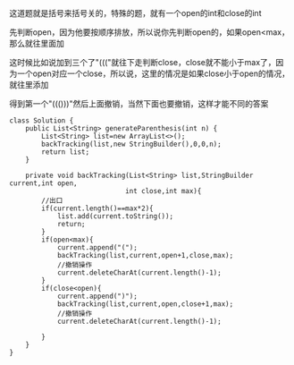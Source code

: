 这道题就是括号来括号关的，特殊的题，就有一个open的int和close的int

先判断open，因为他要按顺序排放，所以说你先判断open的，如果open<max，那么就往里面加

这时候比如说加到三个了"((("就往下走判断close，close就不能小于max了，因为一个open对应一个close，所以说，这里的情况是如果close小于open的情况，就往里添加

得到第一个"((()))"然后上面撤销，当然下面也要撤销，这样才能不同的答案

```` 
class Solution {
    public List<String> generateParenthesis(int n) {
        List<String> list=new ArrayList<>();
        backTracking(list,new StringBuilder(),0,0,n);
        return list;
    }
    
    private void backTracking(List<String> list,StringBuilder current,int open,
                             int close,int max){
        //出口
        if(current.length()==max*2){
            list.add(current.toString());
            return;
        }
        if(open<max){
            current.append("(");
            backTracking(list,current,open+1,close,max);
            //撤销操作
            current.deleteCharAt(current.length()-1);
        }
        if(close<open){
            current.append(")");
            backTracking(list,current,open,close+1,max);
            //撤销操作
            current.deleteCharAt(current.length()-1);
            
        }
    }
}
````





